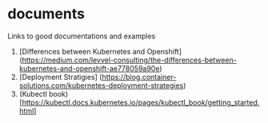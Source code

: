 # documents
Links to good documentations and examples
1. [Differences between Kubernetes and Openshift] (https://medium.com/levvel-consulting/the-differences-between-kubernetes-and-openshift-ae778059a90e)
2. [Deployment Stratigies] (https://blog.container-solutions.com/kubernetes-deployment-strategies)
3. (Kubectl book) [https://kubectl.docs.kubernetes.io/pages/kubectl_book/getting_started.html]
